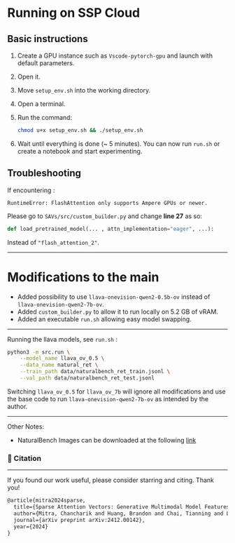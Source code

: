 # Running on SSP Cloud

## Basic instructions

1. Create a GPU instance such as `Vscode-pytorch-gpu` and launch with default parameters.

2. Open it.

3. Move `setup_env.sh` into the working directory.

4. Open a terminal.

5. Run the command:

   ```sh
   chmod u+x setup_env.sh && ./setup_env.sh
   ```

6. Wait until everything is done (~ 5 minutes). You can now run `run.sh` or create a notebook and start experimenting.

## Troubleshooting

If encountering :

```pyt
RuntimeError: FlashAttention only supports Ampere GPUs or newer.
```

Please go to `SAVs/src/custom_builder.py` and change **line 27** as so:

```python
def load_pretrained_model(... , attn_implementation="eager", ...):
```

Instead of `"flash_attention_2"`.

---

# Modifications to the main

- Added possibility to use `llava-onevision-qwen2-0.5b-ov` instead of `llava-onevision-qwen2-7b-ov`.
- Added `custom_builder.py` to allow it to run locally on 5.2 GB of vRAM.
- Added an executable `run.sh` allowing easy model swapping.

---

Running the llava models, see `run.sh` :

```sh
python3 -m src.run \
    --model_name llava_ov_0.5 \
    --data_name natural_ret \
    --train_path data/naturalbench_ret_train.jsonl \
    --val_path data/naturalbench_ret_test.jsonl
```

Switching `llava_ov_0.5` for `llava_ov_7b` will ignore all modifications and use the base code to run `llava-onevision-qwen2-7b-ov` as intended by the author.

---

Other Notes:
 - NaturalBench Images can be downloaded at the following [link](https://huggingface.co/datasets/BaiqiL/naturalbench_pictures/blob/main/raw_images.zip)

### 📝 Citation
---
If you found our work useful, please consider starring and citing. Thank you!
```latex
@article{mitra2024sparse,
  title={Sparse Attention Vectors: Generative Multimodal Model Features Are Discriminative Vision-Language Classifiers},
  author={Mitra, Chancharik and Huang, Brandon and Chai, Tianning and Lin, Zhiqiu and Arbelle, Assaf and Feris, Rogerio and Karlinsky, Leonid and Darrell, Trevor and Ramanan, Deva and Herzig, Roei},
  journal={arXiv preprint arXiv:2412.00142},
  year={2024}
}
```
